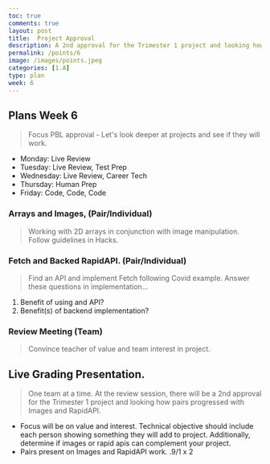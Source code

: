 ```yaml
---
toc: true
comments: true
layout: post
title:  Project Approval
description: A 2nd approval for the Trimester 1 project and looking how pairs progressed with Images and RapidAPI.
permalink: /points/6
image: /images/points.jpeg
categories: [1.A]
type: plan
week: 6
---
```


## Plans Week 6
> Focus PBL approval - Let's look deeper at projects and see if they will work.
- Monday: Live Review
- Tuesday: Live Review, Test Prep
- Wednesday: Live Review, Career Tech
- Thursday: Human Prep
- Friday: Code, Code, Code

### Arrays and Images, (Pair/Individual)
> Working with 2D arrays in conjunction with image manipulation.  Follow guidelines in Hacks.

### Fetch and Backed RapidAPI. (Pair/Individual)
> Find an API and implement Fetch following Covid example.  Answer these questions in implementation...
1. Benefit of using and API?
2. Benefit(s) of backend implementation?  

### Review Meeting (Team)
> Convince teacher of value and team interest in project.

## Live Grading Presentation.  
> One team at a time.  At the review session, there will be a 2nd approval for the Trimester 1 project and looking how pairs progressed with Images and RapidAPI. 
- Focus will be on value and interest.  Technical objective should include each person showing something they will add to project.  Additionally, determine if images or rapid apis can complement your project.
- Pairs present on Images and RapidAPI work. .9/1 x 2
